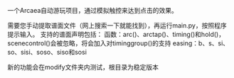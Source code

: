 一个Arcaea自动游玩项目，通过模拟触控来达到点击的效果。

需要您手动提取谱面文件（网上搜索一下就能找到），再运行main.py，按照程序提示输入。
支持的谱面声明包括：
函数：arc()、arctap()、timing()和hold()，scenecontrol()会被忽略，将会加入对timinggroup()的支持
easing：b、s、si、so、sisi、soso、siso和sosi

新的功能会在modify文件夹内测试，根目录为稳定版本
